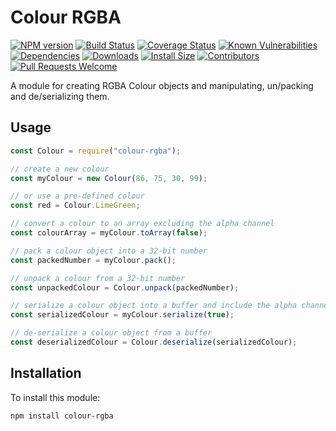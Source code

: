 # Colour RGBA

[![NPM version][npm-version-image]][npm-url]
[![Build Status][build-status-image]][build-status-url]
[![Coverage Status][coverage-image]][coverage-url]
[![Known Vulnerabilities][vulnerabilities-image]][vulnerabilities-url]
[![Dependencies][dependencies-image]][dependencies-url]
[![Downloads][npm-downloads-image]][npm-url]
[![Install Size][install-size-image]][install-size-url]
[![Contributors][contributors-image]][contributors-url]
[![Pull Requests Welcome][pull-requests-image]][pull-requests-url]

A module for creating RGBA Colour objects and manipulating, un/packing and de/serializing them.

## Usage

```javascript
const Colour = require("colour-rgba");

// create a new colour
const myColour = new Colour(86, 75, 30, 99);

// or use a pre-defined colour
const red = Colour.LimeGreen;

// convert a colour to an array excluding the alpha channel
const colourArray = myColour.toArray(false);

// pack a colour object into a 32-bit number
const packedNumber = myColour.pack();

// unpack a colour from a 32-bit number
const unpackedColour = Colour.unpack(packedNumber);

// serialize a colour object into a buffer and include the alpha channel
const serializedColour = myColour.serialize(true);

// de-serialize a colour object from a buffer
const deserializedColour = Colour.deserialize(serializedColour);
```

## Installation

To install this module:
```bash
npm install colour-rgba
```

[npm-url]: https://www.npmjs.com/package/colour-rgba
[npm-version-image]: https://img.shields.io/npm/v/colour-rgba.svg
[npm-downloads-image]: http://img.shields.io/npm/dm/colour-rgba.svg

[build-status-url]: https://travis-ci.org/nitro404/colour-rgba
[build-status-image]: https://travis-ci.org/nitro404/colour-rgba.svg?branch=master

[coverage-url]: https://coveralls.io/github/nitro404/colour-rgba?branch=master
[coverage-image]: https://coveralls.io/repos/github/nitro404/colour-rgba/badge.svg?branch=master

[vulnerabilities-url]: https://snyk.io/test/github/nitro404/colour-rgba?targetFile=package.json
[vulnerabilities-image]: https://snyk.io/test/github/nitro404/colour-rgba/badge.svg?targetFile=package.json

[dependencies-url]: https://david-dm.org/nitro404/colour-rgba
[dependencies-image]: https://img.shields.io/david/nitro404/colour-rgba.svg

[install-size-url]: https://packagephobia.now.sh/result?p=colour-rgba
[install-size-image]: https://badgen.net/packagephobia/install/colour-rgba

[contributors-url]: https://github.com/nitro404/colour-rgba/graphs/contributors
[contributors-image]: https://img.shields.io/github/contributors/nitro404/colour-rgba.svg

[pull-requests-url]: https://github.com/nitro404/colour-rgba/pulls
[pull-requests-image]: https://img.shields.io/badge/PRs-welcome-brightgreen.svg
